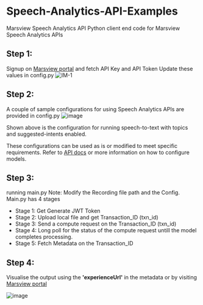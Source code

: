 # Speech-Analytics-API-Examples
Marsview Speech Analytics API
Python client end code for Marsview Speech Analytics APIs

## Step 1:
Signup on [Marsview portal](app.marsview.ai) and fetch API Key and API Token
Update these values in config.py
![IM-1](https://gblobscdn.gitbook.com/assets%2F-MaxSab-_c4clZreM9ft%2F-McUJSnRlslrM7wCcAdb%2F-McUJx4lF7WPJBxCsk4o%2FScreenshot%202021-06-18%20at%207.02.35%20PM.png?alt=media&token=c466bae4-6b04-4b85-b1eb-4ed02a169538)


## Step 2:
A couple of sample configurations for using Speech Analytics APIs are provided in config.py
![image](https://user-images.githubusercontent.com/89631839/131158660-69d1f169-80a8-4113-b55c-2bba482bab92.png)

Shown above is the configuration for running speech-to-text with topics and suggested-intents enabled.

These configurations can be used as is or modified to meet specific requirements. Refer to [API docs](https://docs.marsview.ai/speech-analytics-api/compute-metadata/configuring-models) or more information on how to configure models.

## Step 3:
running main.py
Note: Modify the Recording file path and the Config.
Main.py has 4 stages
- Stage 1: Get Generate JWT Token
- Stage 2: Upload local file and get Transaction_ID (txn_id)
- Stage 3: Send a compute request on the Transaction_ID (txn_id)
- Stage 4: Long poll for the status of the compute request untill the model completes processing.
- Stage 5: Fetch Metadata on the Transaction_ID

## Step 4:
Visualise the output using the **'experienceUrl'** in the metadata or by visiting [Marsview portal](app.marsview.ai)

![image](https://user-images.githubusercontent.com/89631839/131159474-1600043f-4a30-4a9a-ab92-47a418bc275b.png)
